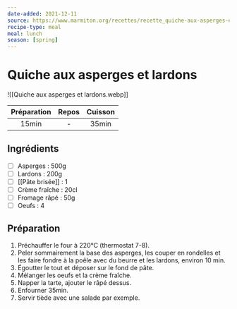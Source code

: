 ```yaml
---
date-added: 2021-12-11
source: https://www.marmiton.org/recettes/recette_quiche-aux-asperges-et-lardons_37290.aspx
recipe-type: meal
meal: lunch
season: [spring]
---
```


# Quiche aux asperges et lardons

![[Quiche aux asperges et lardons.webp]]

| Préparation | Repos | Cuisson |
|:-----------:|:-----:|:-------:|
|    15min    |   -   |  35min  |

## Ingrédients

- [ ] Asperges : 500g
- [ ] Lardons : 200g
- [ ] [[Pâte brisée]] : 1
- [ ] Crème fraîche : 20cl
- [ ] Fromage râpé : 50g
- [ ] Oeufs : 4

## Préparation

1. Préchauffer le four à 220°C (thermostat 7-8).
2. Peler sommairement la base des asperges, les couper en rondelles et les faire fondre à la poêle avec du beurre et les lardons, environ 10 min.
3. Égoutter le tout et déposer sur le fond de pâte.
4. Mélanger les oeufs et la crème fraîche.
5. Napper la tarte, ajouter le râpé dessus.
6. Enfourner 35min.
7. Servir tiède avec une salade par exemple.
